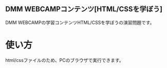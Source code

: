 ## DMM WEBCAMPコンテンツ[HTML/CSSを学ぼう]
DMM WEBCAMPの学習コンテンツHTML/CSSを学ぼうの演習問題です。

# 使い方
html/cssファイルのため、PCのブラウザで実行できます。
